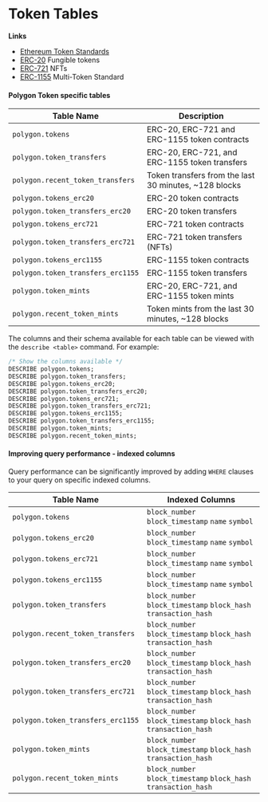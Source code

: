 # Token Tables

**Links**

* [Ethereum Token Standards](https://ethereum.org/en/developers/docs/standards/tokens/)
* [ERC-20](https://ethereum.org/en/developers/docs/standards/tokens/erc-20/) Fungible tokens
* [ERC-721](https://ethereum.org/en/developers/docs/standards/tokens/erc-721/) NFTs
* [ERC-1155](https://ethereum.org/en/developers/docs/standards/tokens/erc-1155/) Multi-Token Standard

#### Polygon Token specific tables

| Table Name                        | Description                                            |
| --------------------------------- | ------------------------------------------------------ |
| `polygon.tokens`                  | ERC-20, ERC-721 and ERC-1155 token contracts           |
| `polygon.token_transfers`         | ERC-20, ERC-721, and ERC-1155 token transfers          |
| `polygon.recent_token_transfers`  | Token transfers from the last 30 minutes, \~128 blocks |
| `polygon.tokens_erc20`            | ERC-20 token contracts                                 |
| `polygon.token_transfers_erc20`   | ERC-20 token transfers                                 |
| `polygon.tokens_erc721`           | ERC-721 token contracts                                |
| `polygon.token_transfers_erc721`  | ERC-721 token transfers (NFTs)                         |
| `polygon.tokens_erc1155`          | ERC-1155 token contracts                               |
| `polygon.token_transfers_erc1155` | ERC-1155 token transfers                               |
| `polygon.token_mints`             | ERC-20, ERC-721, and ERC-1155 token mints              |
| `polygon.recent_token_mints`      | Token mints from the last 30 minutes, \~128 blocks     |

The columns and their schema available for each table can be viewed with the `describe <table>` command. For example:

```sql
/* Show the columns available */
DESCRIBE polygon.tokens;
DESCRIBE polygon.token_transfers;
DESCRIBE polygon.tokens_erc20;
DESCRIBE polygon.token_transfers_erc20;
DESCRIBE polygon.tokens_erc721;
DESCRIBE polygon.token_transfers_erc721;
DESCRIBE polygon.tokens_erc1155;
DESCRIBE polygon.token_transfers_erc1155;
DESCRIBE polygon.token_mints;
DESCRIBE polygon.recent_token_mints;
```

#### Improving query performance - indexed columns

Query performance can be significantly improved by adding `WHERE` clauses to your query on specific indexed columns.

| Table Name                        | Indexed Columns                                                  |
| --------------------------------- | ---------------------------------------------------------------- |
| `polygon.tokens`                  | `block_number` `block_timestamp` `name` `symbol`                 |
| `polygon.tokens_erc20`            | `block_number` `block_timestamp` `name` `symbol`                 |
| `polygon.tokens_erc721`           | `block_number` `block_timestamp` `name` `symbol`                 |
| `polygon.tokens_erc1155`          | `block_number` `block_timestamp` `name` `symbol`                 |
| `polygon.token_transfers`         | `block_number` `block_timestamp` `block_hash` `transaction_hash` |
| `polygon.recent_token_transfers`  | `block_number` `block_timestamp` `block_hash` `transaction_hash` |
| `polygon.token_transfers_erc20`   | `block_number` `block_timestamp` `block_hash` `transaction_hash` |
| `polygon.token_transfers_erc721`  | `block_number` `block_timestamp` `block_hash` `transaction_hash` |
| `polygon.token_transfers_erc1155` | `block_number` `block_timestamp` `block_hash` `transaction_hash` |
| `polygon.token_mints`             | `block_number` `block_timestamp` `block_hash` `transaction_hash` |
| `polygon.recent_token_mints`      | `block_number` `block_timestamp` `block_hash` `transaction_hash` |
